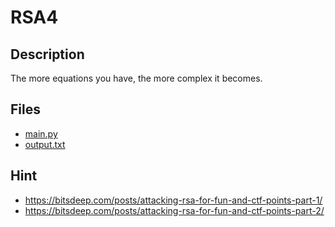 # RSA4

## Description

The more equations you have, the more complex it becomes.

## Files

- [main.py](challenge/main.py)
- [output.txt](challenge/output.txt)  

## Hint

- https://bitsdeep.com/posts/attacking-rsa-for-fun-and-ctf-points-part-1/
- https://bitsdeep.com/posts/attacking-rsa-for-fun-and-ctf-points-part-2/
